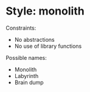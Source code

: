 Style: monolith
==============================

Constraints:

- No abstractions
- No use of library functions

Possible names:

- Monolith
- Labyrinth
- Brain dump